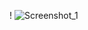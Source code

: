 !
![Screenshot_1](https://user-images.githubusercontent.com/83920048/164916393-ec373d09-65ef-45cc-bb1b-6db51fd1215f.png)
